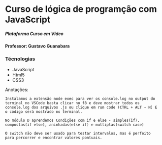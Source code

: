 # Curso de lógica de programção com JavaScript 
##### Plataforma Curso em Vídeo
#### Professor: Gustavo Guanabara

### Técnologias
 - JavaScript
 - Html5
 - CSS3

Anotações:

    Instalamos a extensão node exec para ver os console.log no output do terminal no VSCode basta clicar no f8 e deve mostrar todos os console.log dos arquivos .js ou clique em run code (CTRL + ALT + N) E o código será mostrado no terminal.

    No módulo D aprendemos Condições com if e else - simples(if), compostas(if else), aninhadas(else if) e multiplas(switch case)

    O switch não deve ser usado para testar intervalos, mas é perfeito para percorrer e encontrar valores pontuais.